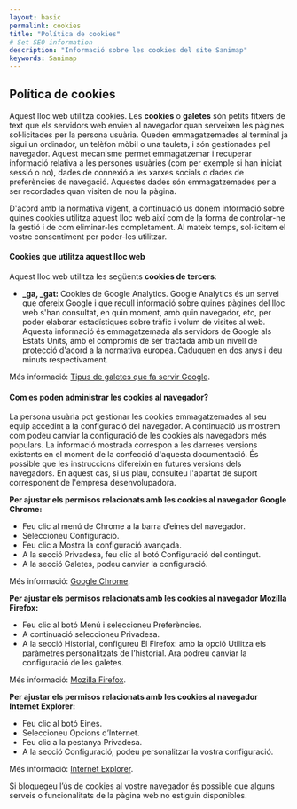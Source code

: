 ```yaml
---
layout: basic
permalink: cookies
title: "Política de cookies"
# Set SEO information
description: "Informació sobre les cookies del site Sanimap"
keywords: Sanimap
---
```

## Política de cookies

Aquest lloc web utilitza cookies. Les **cookies** o **galetes** són petits fitxers de text que els servidors web envien al navegador quan serveixen les pàgines sol·licitades per la persona usuària. Queden emmagatzemades al terminal ja sigui un ordinador, un telèfon mòbil o una tauleta, i són gestionades pel navegador. Aquest mecanisme permet emmagatzemar i recuperar informació relativa a les persones usuàries (com per exemple si han iniciat sessió o no), dades de connexió a les xarxes socials o dades de preferències de navegació. Aquestes dades són emmagatzemades per a ser recordades quan visiten de nou la pàgina.

D'acord amb la normativa vigent, a continuació us donem informació sobre quines cookies utilitza aquest lloc web així com de la forma de controlar-ne la gestió i de com eliminar-les completament. Al mateix temps, sol·licitem el vostre consentiment per poder-les utilitzar.

#### Cookies que utilitza aquest lloc web

Aquest lloc web utilitza les següents **cookies de tercers**:

- **_ga, _gat:** Cookies de Google Analytics. Google Analytics és un servei que ofereix Google i que recull informació sobre quines pàgines del lloc web s'han consultat, en quin moment, amb quin navegador, etc, per poder elaborar estadístiques sobre tràfic i volum de visites al web. Aquesta informació és emmagatzemada als servidors de Google als Estats Units, amb el compromís de ser tractada amb un nivell de protecció d'acord a la normativa europea. Caduquen en dos anys i deu minuts respectivament.

Més informació: [Tipus de galetes que fa servir Google](https://www.google.com/policies/technologies/types/).

#### Com es poden administrar les cookies al navegador?

La persona usuària pot gestionar les cookies emmagatzemades al seu equip accedint a la configuració del navegador. A continuació us mostrem com podeu canviar la configuració de les cookies als navegadors més populars. La informació mostrada correspon a les darreres versions existents en el moment de la confecció d'aquesta documentació. És possible que les instruccions difereixin en futures versions dels navegadors. En aquest cas, si us plau, consulteu l'apartat de suport corresponent de l'empresa desenvolupadora.

**Per ajustar els permisos relacionats amb les cookies al navegador Google Chrome:**

- Feu clic al menú de Chrome a la barra d’eines del navegador.
- Seleccioneu Configuració.
- Feu clic a Mostra la configuració avançada.
- A la secció Privadesa, feu clic al botó Configuració del contingut.
- A la secció Galetes, podeu canviar la configuració.

Més informació: [Google Chrome](https://support.google.com/chrome/answer/95647?hl=ca).

**Per ajustar els permisos relacionats amb les cookies al navegador Mozilla Firefox:**

- Feu clic al botó Menú i seleccioneu Preferències.
- A continuació seleccioneu Privadesa.
- A la secció Historial, configureu El Firefox: amb la opció Utilitza els paràmetres personalitzats de l’historial. Ara podreu canviar la configuració de les galetes.

Més informació: [Mozilla Firefox](https://support.mozilla.org/es/kb/habilitar-y-deshabilitar-cookies-sitios-web-rastrear-preferencias).

**Per ajustar els permisos relacionats amb les cookies al navegador Internet Explorer:**

- Feu clic al botó Eines.
- Seleccioneu Opcions d’Internet.
- Feu clic a la pestanya Privadesa.
- A la secció Configuració, podeu personalitzar la vostra configuració.

Més informació: [Internet Explorer](https://support.microsoft.com/es-es/help/17442/windows-internet-explorer-delete-manage-cookies).


Si bloquegeu l’ús de cookies al vostre navegador és possible que alguns serveis o funcionalitats de la pàgina web no estiguin disponibles.
